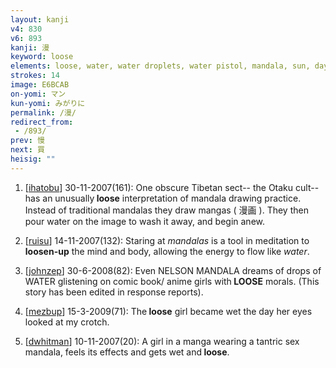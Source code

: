 ```yaml
---
layout: kanji
v4: 830
v6: 893
kanji: 漫
keyword: loose
elements: loose, water, water droplets, water pistol, mandala, sun, day, eye, cross-eyed, net, crotch
strokes: 14
image: E6BCAB
on-yomi: マン
kun-yomi: みがりに
permalink: /漫/
redirect_from:
 - /893/
prev: 慢
next: 買
heisig: ""
---
```


1) [<a href="http://kanji.koohii.com/profile/ihatobu">ihatobu</a>] 30-11-2007(161): One obscure Tibetan sect-- the Otaku cult-- has an unusually<strong> loose</strong> interpretation of mandala drawing practice. Instead of traditional mandalas they draw mangas ( 漫画 ). They then pour water on the image to wash it away, and begin anew.

2) [<a href="http://kanji.koohii.com/profile/ruisu">ruisu</a>] 14-11-2007(132): Staring at <em>mandalas</em> is a tool in meditation to <strong>loosen-up</strong> the mind and body, allowing the energy to flow like <em>water</em>.

3) [<a href="http://kanji.koohii.com/profile/johnzep">johnzep</a>] 30-6-2008(82): Even NELSON MANDALA dreams of drops of WATER glistening on comic book/ anime girls with<strong> LOOSE</strong> morals. (This story has been edited in response reports).

4) [<a href="http://kanji.koohii.com/profile/mezbup">mezbup</a>] 15-3-2009(71): The<strong> loose</strong> girl became wet the day her eyes looked at my crotch.

5) [<a href="http://kanji.koohii.com/profile/dwhitman">dwhitman</a>] 10-11-2007(20): A girl in a manga wearing a tantric sex mandala, feels its effects and gets wet and<strong> loose</strong>.

